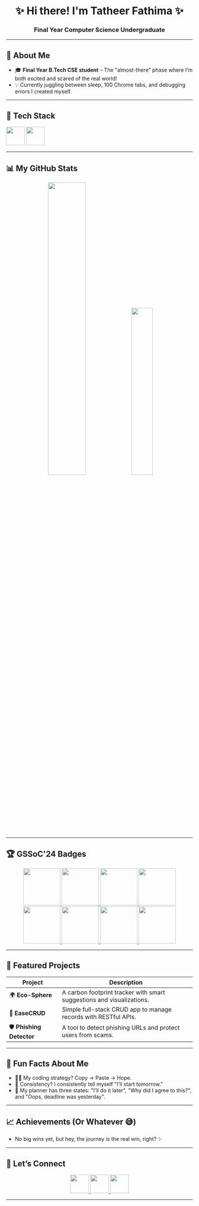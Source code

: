 <h1 align="center">✨ Hi there! I'm Tatheer Fathima ✨ </h1>
<h3 align="center">Final Year Computer Science Undergraduate</h3>

---

## 🔮 About Me
 

- 🎓 **Final Year B.Tech CSE student**  – The "almost-there" phase where I’m both excited and scared of the real world!
- 💡  Currently juggling between sleep, 100 Chrome tabs, and debugging errors I created myself.  

---

## 📱 Tech Stack

<p align="left">
  <img src="https://skillicons.dev/icons?i=html,css,js,react,nodejs,express,mongodb,git,github" height="50" />
  <img src="https://skillicons.dev/icons?i=java,c,cpp,tailwindcss,bootstrap,firebase,vscode,postman,figma" height="50" />
</p>

---

## 📊 My GitHub Stats  

<p align="center">
  <img src="https://github-readme-stats.vercel.app/api?username=tatheer-fathima&show_icons=true&theme=radical" width="45%" />
  <img src="https://github-readme-stats.vercel.app/api/top-langs/?username=tatheer-fathima&layout=compact&theme=radical" width="34%" />
</p>

---


## 🏆 GSSoC'24 Badges

<p align="center">
  <a href="https://gssoc.girlscript.tech/leaderboard?year=2024&username=your-github-username" target="_blank">
    <img src="https://raw.githubusercontent.com/GSSoC24/Postman-Challenge/main/docs/assets/Postman%20White.png" width="100px" height="100px" />
    <img src="https://raw.githubusercontent.com/GSSoC24/Postman-Challenge/main/docs/assets/1.png" width="100px" height="100px" />
    <img src="https://raw.githubusercontent.com/GSSoC24/Postman-Challenge/main/docs/assets/2.png" width="100px" height="100px" />
    <img src="https://raw.githubusercontent.com/GSSoC24/Postman-Challenge/main/docs/assets/3.png" width="100px" height="100px" />
    <img src="https://raw.githubusercontent.com/GSSoC24/Postman-Challenge/main/docs/assets/4.png" width="100px" height="100px" />
    <img src="https://raw.githubusercontent.com/GSSoC24/Postman-Challenge/main/docs/assets/5.png" width="100px" height="100px" />
    <img src="https://raw.githubusercontent.com/GSSoC24/Postman-Challenge/main/docs/assets/6.png" width="100px" height="100px" />
    <img src="https://raw.githubusercontent.com/GSSoC24/Postman-Challenge/main/docs/assets/7.png" width="100px" height="100px" />
  </a>
</p>

---



## 🌟 Featured Projects

| Project        | Description                                                             | 
|----------------|-------------------------------------------------------------------------|
| 🌍 **Eco-Sphere** | A carbon footprint tracker with smart suggestions and visualizations. | 
| 📁 **EaseCRUD**   | Simple full-stack CRUD app to manage records with RESTful APIs.       |
| 🛡️ **Phishing Detector** | A tool to detect phishing URLs and protect users from scams. |

---

## 🤡 Fun Facts About Me

- 🕵️‍♂️ My coding strategy? Copy → Paste → Hope.
- 🤷 Consistency? I consistently tell myself "I'll start tomorrow."
- 📅 My planner has three states: "I'll do it later", "Why did I agree to this?", and "Oops, deadline was yesterday".

---

## 📈 Achievements (Or Whatever 😅)

-  No big wins yet, but hey, the journey is the real win, right?  ✨ 

---

## 💬 Let’s Connect

<p align="center">
  <a href="https://linkedin.com/in/tatheer-fathima-5ba16b275" target="_blank">
    <img src="https://skillicons.dev/icons?i=linkedin" height="50" />
  </a>
  <a href="mailto:tatheerfathima2004@gmail.com">
    <img src="https://skillicons.dev/icons?i=gmail" height="50" />
  </a>
  <a href="https://github.com/tatheer-fathima" target="_blank">
    <img src="https://skillicons.dev/icons?i=github" height="50" />
  </a>
</p>



---
